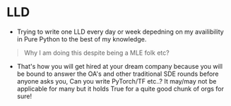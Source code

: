 # LLD

- Trying to write one LLD every day or week depedning on my availibility in Pure Python to the best of my knowledge.



> Why I am doing this despite being a MLE folk etc?

- That's how you will get hired at your dream company because you will be bound to answer the OA's and other traditional SDE rounds before anyone asks you, Can you write PyTorch/TF etc..? It may/may not be applicable for many but it holds True for a quite good chunk of orgs for sure!

